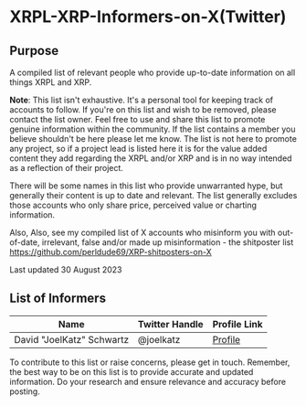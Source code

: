 # XRPL-XRP-Informers-on-X(Twitter)

## Purpose

A compiled list of relevant people who provide up-to-date information on all things XRPL and XRP. 

**Note**: This list isn't exhaustive. It's a personal tool for keeping track of accounts to follow. If you're on this list and wish to be removed, please contact the list owner. Feel free to use and share this list to promote genuine information within the community.
If the list contains a member you believe shouldn't be here please let me know. The list is not here to promote any project, so if a project lead is listed here it is for the value added content they add regarding the XRPL and/or XRP and is in no way intended as a  reflection of their project.

There will be some names in this list who provide unwarranted hype, but generally their content is up to date and relevant. The list generally excludes those accounts who only share price, perceived value or charting information.

Also, Also, see my compiled list of X accounts who misinform you with out-of-date, irrelevant, false and/or made up misinformation - the shitposter list https://github.com/perldude69/XRP-shitposters-on-X

Last updated 30 August 2023

## List of Informers

| Name                                                   | Twitter Handle        | Profile Link                                     |
|--------------------------------------------------------|-----------------------|--------------------------------------------------|
|David "JoelKatz" Schwartz                               | @joelkatz             | [Profile](https://x.com/JoelKatz)                |


To contribute to this list or raise concerns, please get in touch. Remember, the best way to be on this list is to provide accurate and updated information. Do your research and ensure relevance and accuracy before posting.
